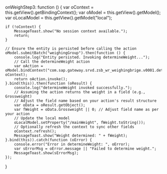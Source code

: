 onWeighStep3: function () {
    var oContext = this.getView().getBindingContext();
    var oModel = this.getView().getModel();
    var oLocalModel = this.getView().getModel("local");

    if (!oContext) {
        MessageToast.show("No session context available.");
        return;
    }

    // Ensure the entity is persisted before calling the action
    oModel.submitBatch("weighingGroup").then(function () {
        console.log("Entity persisted. Invoking determineWeight...");
        // Call the determineWeight action
        var oAction = oModel.bindContext("com.sap.gateway.srvd.zsb_wr_weighingbrige.v0001.determineWeight(...)", oContext);
        return oAction.invoke();
    }.bind(this)).then(function (oResult) {
        console.log("determineWeight invoked successfully.");
        // Assuming the action returns the weight in a field (e.g., Grossweight)
        // Adjust the field name based on your action's result structure
        var oData = oResult.getObject();
        var fWeight = oData.Grossweight || 0; // Adjust field name as per your action
        // Update the local model
        oLocalModel.setProperty("/mainWeight", fWeight.toString());
        // Optionally refresh the context to sync other fields
        oContext.refresh();
        MessageToast.show("Weight determined: " + fWeight);
    }.bind(this)).catch(function (oError) {
        console.error("Error in determineWeight: ", oError);
        var sErrorMsg = oError.message || "Failed to determine weight.";
        MessageToast.show(sErrorMsg);
    });
}
